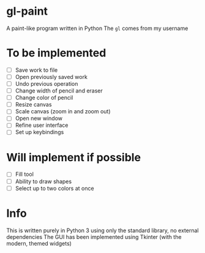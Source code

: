 # gl-paint
A paint-like program written in Python
The `gl` comes from my username

# To be implemented
- [ ] Save work to file
- [ ] Open previously saved work
- [ ] Undo previous operation
- [ ] Change width of pencil and eraser
- [ ] Change color of pencil
- [ ] Resize canvas
- [ ] Scale canvas (zoom in and zoom out)
- [ ] Open new window
- [ ] Refine user interface
- [ ] Set up keybindings

# Will implement if possible
- [ ] Fill tool
- [ ] Ability to draw shapes
- [ ] Select up to two colors at once

# Info
This is written purely in Python 3 using only the standard library, no external dependencies
The GUI has been implemented using Tkinter (with the modern, themed widgets)
